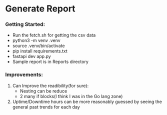 # Generate Report

### Getting Started:
- Run the fetch.sh for getting the csv data
- python3 -m venv .venv
- source .venv/bin/activate
- pip install requirements.txt
- fastapi dev app.py
- Sample report is in Reports directory



### Improvements:

1. Can Improve the readibility(for sure):
    - Nesting can be reduce
    - 2 many if blocks(I think I was in the Go lang zone)
2. Uptime/Downtime hours can be more reasonably guessed by seeing the general past trends for each day
